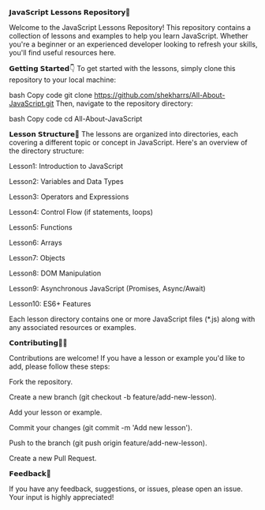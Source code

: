 𝗝𝗮𝘃𝗮𝗦𝗰𝗿𝗶𝗽𝘁 𝗟𝗲𝘀𝘀𝗼𝗻𝘀 𝗥𝗲𝗽𝗼𝘀𝗶𝘁𝗼𝗿𝘆🚀

Welcome to the JavaScript Lessons Repository! This repository contains a collection of lessons and examples to help you learn JavaScript. Whether you're a beginner or an experienced developer looking to refresh your skills, you'll find useful resources here.

𝗚𝗲𝘁𝘁𝗶𝗻𝗴 𝗦𝘁𝗮𝗿𝘁𝗲𝗱👇
To get started with the lessons, simply clone this repository to your local machine:

bash
Copy code
git clone https://github.com/shekharrs/All-About-JavaScript.git
Then, navigate to the repository directory:

bash
Copy code
cd All-About-JavaScript

𝗟𝗲𝘀𝘀𝗼𝗻 𝗦𝘁𝗿𝘂𝗰𝘁𝘂𝗿𝗲📝
The lessons are organized into directories, each covering a different topic or concept in JavaScript. Here's an overview of the directory structure:

Lesson1: Introduction to JavaScript

Lesson2: Variables and Data Types

Lesson3: Operators and Expressions

Lesson4: Control Flow (if statements, loops)

Lesson5: Functions

Lesson6: Arrays

Lesson7: Objects

Lesson8: DOM Manipulation

Lesson9: Asynchronous JavaScript (Promises, Async/Await)

Lesson10: ES6+ Features

Each lesson directory contains one or more JavaScript files (*.js) along with any associated resources or examples.



𝗖𝗼𝗻𝘁𝗿𝗶𝗯𝘂𝘁𝗶𝗻𝗴👨‍💻

Contributions are welcome! If you have a lesson or example you'd like to add, please follow these steps:

Fork the repository.

Create a new branch (git checkout -b feature/add-new-lesson).

Add your lesson or example.

Commit your changes (git commit -m 'Add new lesson').

Push to the branch (git push origin feature/add-new-lesson).

Create a new Pull Request.


𝗙𝗲𝗲𝗱𝗯𝗮𝗰𝗸🎃

If you have any feedback, suggestions, or issues, please open an issue. Your input is highly appreciated!
